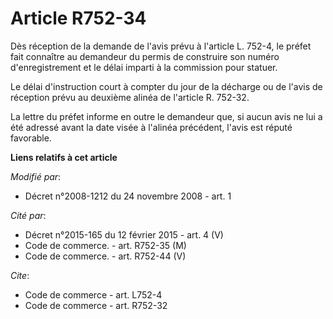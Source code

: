 # Article R752-34

Dès réception de la demande de l'avis prévu à l'article L. 752-4, le préfet fait connaître au demandeur du permis de
construire son numéro d'enregistrement et le délai imparti à la commission pour statuer. 

Le délai d'instruction court à compter du jour de la décharge ou de l'avis de réception prévu au deuxième alinéa de l'article
R. 752-32.

La lettre du préfet informe en outre le demandeur que, si aucun avis ne lui a été adressé avant la date visée à l'alinéa
précédent, l'avis est réputé favorable.

**Liens relatifs à cet article**

_Modifié par_:

  - Décret n°2008-1212 du 24 novembre 2008 - art. 1

_Cité par_:

  - Décret n°2015-165 du 12 février 2015 - art. 4 (V)
  - Code de commerce. - art. R752-35 (M)
  - Code de commerce. - art. R752-44 (V)

_Cite_:

  - Code de commerce - art. L752-4
  - Code de commerce - art. R752-32
